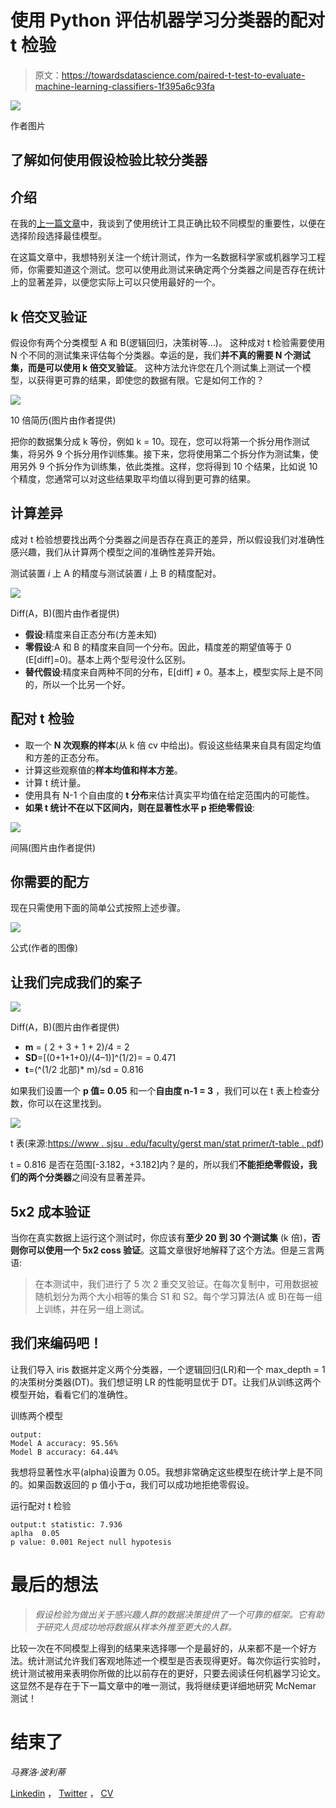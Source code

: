 # 使用 Python 评估机器学习分类器的配对 t 检验

> 原文：<https://towardsdatascience.com/paired-t-test-to-evaluate-machine-learning-classifiers-1f395a6c93fa>

![](img/58b301b5a386ee42d74d9e769c79686c.png)

作者图片

## 了解如何使用假设检验比较分类器

## 介绍

在我的[上一篇文章](https://medium.com/@marcellopoliti/hypotesis-testing-and-climate-change-7ef750ce149e)中，我谈到了使用统计工具正确比较不同模型的重要性，以便在选择阶段选择最佳模型。

在这篇文章中，我想特别关注一个统计测试，作为一名数据科学家或机器学习工程师，你需要知道这个测试。您可以使用此测试来确定两个分类器之间是否存在统计上的显著差异，以便您实际上可以只使用最好的一个。

## k 倍交叉验证

假设你有两个分类模型 A 和 B(逻辑回归，决策树等…)。
这种成对 t 检验需要使用 N 个不同的测试集来评估每个分类器。幸运的是，我们**并不真的需要 N 个测试集，而是可以使用 k 倍交叉验证**。
这种方法允许您在几个测试集上测试一个模型，以获得更可靠的结果，即使您的数据有限。它是如何工作的？

![](img/00e3d770527003393df15faf98e90ccb.png)

10 倍简历(图片由作者提供)

把你的数据集分成 k 等份，例如 k = 10。现在，您可以将第一个拆分用作测试集，将另外 9 个拆分用作训练集。接下来，您将使用第二个拆分作为测试集，使用另外 9 个拆分作为训练集，依此类推。这样，您将得到 10 个结果，比如说 10 个精度，您通常可以对这些结果取平均值以得到更可靠的结果。

## 计算差异

成对 t 检验想要找出两个分类器之间是否存在真正的差异，所以假设我们对准确性感兴趣，我们从计算两个模型之间的准确性差异开始。

测试装置 *i* 上 A 的精度与测试装置 *i* 上 B 的精度配对。

![](img/053eeb0f720434516ca03712b71edd58.png)

Diff(A，B)(图片由作者提供)

*   **假设**:精度来自正态分布(方差未知)
*   **零假设**:A 和 B 的精度来自同一个分布。因此，精度差的期望值等于 0 (E[diff]=0)。基本上两个型号没什么区别。
*   **替代假设**:精度来自两种不同的分布，E[diff] ≠ 0。基本上，模型实际上是不同的，所以一个比另一个好。

## 配对 t 检验

*   取一个 **N 次观察的样本**(从 k 倍 cv 中给出)。假设这些结果来自具有固定均值和方差的正态分布。
*   计算这些观察值的**样本均值和样本方差**。
*   计算 t 统计量。
*   使用具有 N-1 个自由度的 **t 分布**来估计真实平均值在给定范围内的可能性。
*   **如果 t 统计不在以下区间内，则在显著性水平 p 拒绝零假设**:

![](img/beacacff6e5f69f7bf325343c2588b1b.png)

间隔(图片由作者提供)

## 你需要的配方

现在只需使用下面的简单公式按照上述步骤。

![](img/cf58ca38f165b42c7c90bfd2b2e9cab8.png)

公式(作者的图像)

## 让我们完成我们的案子

![](img/053eeb0f720434516ca03712b71edd58.png)

Diff(A，B)(图片由作者提供)

*   **m** = ( 2 + 3 + 1 + 2)/4 = 2
*   **SD**=[(0+1+1+0)/(4–1)]^(1/2)= = 0.471
*   **t**=(^(1/2 北部)* m)/sd = 0.816

如果我们设置一个 **p 值= 0.05** 和一个**自由度 n-1 = 3** ，我们可以在 t 表上检查分数，你可以在这里找到。

![](img/5cc1e47dd973f15eaa5f18cf9c97458f.png)

t 表(来源:[https://www . sjsu . edu/faculty/gerst man/stat primer/t-table . pdf](https://www.sjsu.edu/faculty/gerstman/StatPrimer/t-table.pdf))

t = 0.816 是否在范围[-3.182，+3.182]内？是的，所以我们**不能拒绝零假设，我们的两个分类器**之间没有显著差异。

## 5x2 成本验证

当你在真实数据上运行这个测试时，你应该有**至少 20 到 30 个测试集** (k 倍)，**否则你可以使用一个 5x2 coss 验证**。这篇文章很好地解释了这个方法。但是三言两语:

> 在本测试中，我们进行了 5 次 2 重交叉验证。在每次复制中，可用数据被随机划分为两个大小相等的集合 S1 和 S2。每个学习算法(A 或 B)在每一组上训练，并在另一组上测试。

## 我们来编码吧！

让我们导入 iris 数据并定义两个分类器，一个逻辑回归(LR)和一个 max_depth = 1 的决策树分类器(DT)。我们想证明 LR 的性能明显优于 DT。让我们从训练这两个模型开始，看看它们的准确性。

训练两个模型

```
output:
Model A accuracy: 95.56% 
Model B accuracy: 64.44%
```

我想将显著性水平(alpha)设置为 0.05。我想非常确定这些模型在统计学上是不同的。如果函数返回的 p 值小于α，我们可以成功地拒绝零假设。

运行配对 t 检验

```
output:t statistic: 7.936 
aplha  0.05 
p value: 0.001 Reject null hypotesis
```

# 最后的想法

> *假设检验为做出关于感兴趣人群的数据决策提供了一个可靠的框架。它有助于研究人员成功地将数据从样本外推至更大的人群。*

比较一次在不同模型上得到的结果来选择哪一个是最好的，从来都不是一个好方法。统计测试允许我们客观地陈述一个模型是否表现得更好。每次你运行实验时，统计测试被用来表明你所做的比以前存在的更好，只要去阅读任何机器学习论文。这显然不是存在于下一篇文章中的唯一测试，我将继续更详细地研究 McNemar 测试！

# 结束了

*马赛洛·波利蒂*

[Linkedin](https://www.linkedin.com/in/marcello-politi/) ， [Twitter](https://twitter.com/_March08_) ， [CV](https://march-08.github.io/digital-cv/)